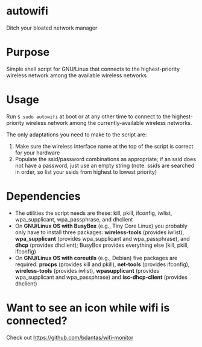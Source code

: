 # autowifi
Ditch your bloated network manager

# Purpose
Simple shell script for GNU/Linux that connects to the highest-priority wireless network among the available wireless networks

# Usage
Run `$ sudo autowifi` at boot or at any other time to connect to the highest-priority wireless network among the currently-available wireless networks.

The only adaptations you need to make to the script are:
1. Make sure the wireless interface name at the top of the script is correct for your hardware
2. Populate the ssid/password combinations as appropriate; if an ssid does not have a password, just use an empty string (note: ssids are searched in order, so list your ssids from highest to lowest priority)

# Dependencies
- The utilities the script needs are these: kill, pkill, ifconfig, iwlist, wpa_supplicant, wpa_passphrase, and dhclient
- On **GNU/Linux OS with BusyBox** (e.g., Tiny Core Linux) you probably only have to install three packages: **wireless-tools** (provides iwlist), **wpa_supplicant** (provides wpa_supplicant and wpa_passphrase), and **dhcp** (provides dhclient); BusyBox provides everything else (kill, pkill, ifconfig)
- On **GNU/Linux OS with coreutils** (e.g., Debian) five packages are required: **procps** (provides kill and pkill), **net-tools** (provides ifconfig), **wireless-tools** (provides iwlist), **wpasupplicant** (provides wpa_supplicant and wpa_passphrase) and **isc-dhcp-client** (provides dhclient)

# Want to see an icon while wifi is connected?
Check out https://github.com/bdantas/wifi-monitor

